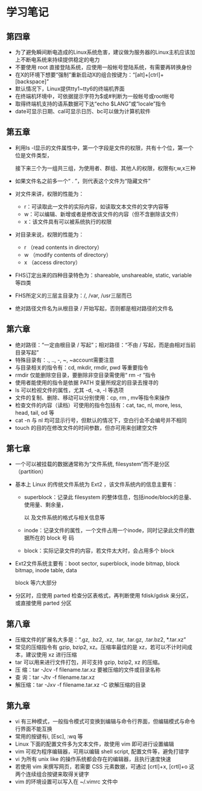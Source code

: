 # 学习笔记

## 第四章

* 为了避免瞬间断电造成的Linux系统危害，建议做为服务器的Linux主机应该加上不断电系统来持续提供稳定的电力
* 不要使用 root 直接登陆系统，应使用一般帐号登陆系统，有需要再转换身份
* 在X的环境下想要“强制”重新启动X的组合按键为：“[alt]+[ctrl]+[backspace]”
*  默认情况下，Linux提供tty1~tty6的终端机界面
*  在终端机环境中，可依据提示字符为$或#判断为一般帐号或root帐号
*  取得终端机支持的语系数据可下达“echo $LANG”或“locale”指令 
* date可显示日期、cal可显示日历、bc可以做为计算机软件

## 第五章

* 利用ls -l显示的文件属性中，第一个字段是文件的权限，共有十个位，第一个位是文件类型， 

  接下来三个为一组共三组，为使用者、群组、其他人的权限，权限有r,w,x三种

* 如果文件名之前多一个“ . ”，则代表这个文件为“隐藏文件”

* 对文件来讲，权限的性能为：

  * r：可读取此一文件的实际内容，如读取文本文件的文字内容等
  * w：可以编辑、新增或者是修改该文件的内容（但不含删除该文件）
  * x：该文件具有可以被系统执行的权限

* 对目录来说，权限的性能为： 

  * r （read contents in directory） 
  * w （modify contents of directory）
  *  x （access directory）

* FHS订定出来的四种目录特色为：shareable, unshareable, static, variable等四类

*  FHS所定义的三层主目录为：/, /var, /usr三层而已

*  绝对路径文件名为从根目录 / 开始写起，否则都是相对路径的文件名

## 第六章

* 绝对路径：“一定由根目录 / 写起”；相对路径：“不由 / 写起，而是由相对当前目录写起” 
* 特殊目录有：., .., -, ~, ~account需要注意
* 与目录相关的指令有：cd, mkdir, rmdir, pwd 等重要指令
* rmdir 仅能删除空目录，要删除非空目录需使用“ rm -r ”指令
* 使用者能使用的指令是依据 PATH 变量所规定的目录去搜寻的
* ls 可以检视文件的属性，尤其 -d, -a, -l 等选项
* 文件的复制、删除、移动可以分别使用：cp, rm , mv等指令来操作 
* 检查文件的内容（读档）可使用的指令包括有：cat, tac, nl, more, less, head, tail, od 等 
* cat -n 与 nl 均可显示行号，但默认的情况下，空白行会不会编号并不相同
* touch 的目的在修改文件的时间参数，但亦可用来创建空文件

## 第七章

* 一个可以被挂载的数据通常称为“文件系统, filesystem”而不是分区 （partition）

* 基本上 Linux 的传统文件系统为 Ext2 ，该文件系统内的信息主要有：

  * superblock：记录此 filesystem 的整体信息，包括inode/block的总量、使用量、剩余量， 

    以 及文件系统的格式与相关信息等

  * inode：记录文件的属性，一个文件占用一个inode，同时记录此文件的数据所在的 block 号 码
  * block：实际记录文件的内容，若文件太大时，会占用多个 block

* Ext2文件系统主要有：boot sector, superblock, inode bitmap, block bitmap, inode table, data 

  block 等六大部分

* 分区时，应使用 parted 检查分区表格式，再判断使用 fdisk/gdisk 来分区，或直接使用 parted 分区

## 第八章

* 压缩文件的扩展名大多是：“.gz, .bz2, .xz, .tar, .tar.gz, .tar.bz2, *.tar.xz”
* 常见的压缩指令有 gzip, bzip2, xz。压缩率最佳的是 xz，若可以不计时间成本，建议使用 xz 进行压缩
* tar 可以用来进行文件打包，并可支持 gzip, bzip2, xz 的压缩。 
* 压 缩：tar -Jcv -f filename.tar.xz 要被压缩的文件或目录名称 
* 查 询：tar -Jtv -f filename.tar.xz 
* 解压缩：tar -Jxv -f filename.tar.xz -C 欲解压缩的目录

## 第九章

* vi 有三种模式，一般指令模式可变换到编辑与命令行界面，但编辑模式与命令行界面不能互换
* 常用的按键有i, [Esc], :wq 等
* Linux 下面的配置文件多为文本文件，故使用 vim 即可进行设置编辑
* vim 可视为程序编辑器，可用以编辑 shell script, 配置文件等，避免打错字
* vi 为所有 unix like 的操作系统都会存在的编辑器，且执行速度快速
* 若使用 vim 来撰写网页，若需要 CSS 元素数据，可通过 [crtl]+x, [crtl]+o 这两个连续组合按键来取得关键字
* vim 的环境设置可以写入在 ~/.vimrc 文件中

# 

